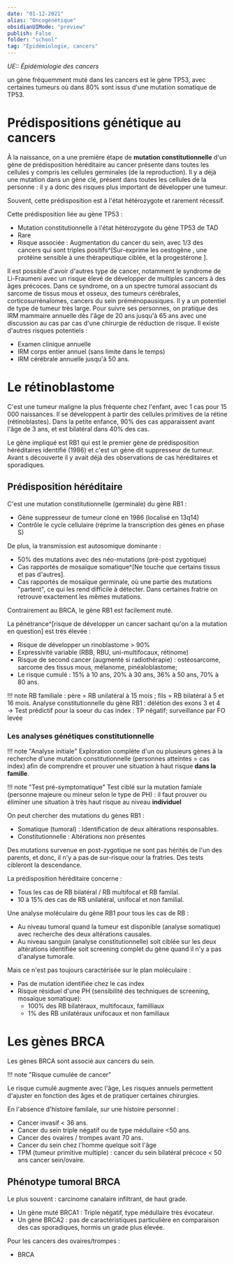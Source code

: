 ```yaml
---
date: "01-12-2021"
alias: "Oncogénétique"
obsidianUIMode: "preview"
publish: False
folder: "school"
tag: "Épidémiologie, cancers"
---
```

*UE:: Épidémiologie des cancers* 

un gène fréquemment muté dans les cancers est le gène TP53, avec certaines tumeurs où dans 80% sont issus d'une mutation somatique de TP53. 

# Prédispositions génétique au cancers 

À la naissance, on a une première étape de **mutation constitutionnelle** d'un gène de prédisposition héréditaire au cancer présente dans toutes les cellules y compris les cellules germinales (de la reproduction). Il y a déjà une mutation dans un gène clé, présent dans toutes les cellules de la personne : il y a donc des risques plus important de développer une tumeur.

Souvent, cette prédisposition est à l'état hétérozygote et rarement récessif. 

Cette prédisposition liée au gène TP53 :
- Mutation constitutionnelle à l'état hétérozygote du gène TP53 de TAD
- Rare 
- Risque associée : Augmentation du cancer du sein, avec 1/3 des cancers qui sont triples positifs^[Sur-exprime les oestogène , une protéine sensible à une thérapeutique ciblée, et la progestérone ].  

Il est possible d'avoir d'autres type de cancer, notamment le syndrome de Li-Fraumeni avec un risque élevé de développer de multiples cancers à des âges précoces. Dans ce syndrome, on a un spectre tumoral associant ds sarcome de tissus mous et osseux, des tumeurs cérébrales, corticosurrénalomes, cancers du sein préménopausiques.
Il y a un potentiel de type de tumeur très large. Pour suivre ses personnes, on pratique des IRM mammaire annuelle dès l'âge de 20 ans jusqu'à 65 ans avec une discussion au cas par cas d'une chirurgie de réduction de risque. Il existe d'autres risques potentiels :
- Examen clinique annuelle 
- IRM corps entier annuel (sans limite dans le temps)
- IRM cérébrale annuelle jusqu'à 50 ans.

# Le rétinoblastome

C'est une tumeur maligne la plus fréquente chez l'enfant, avec 1 cas pour 15 000 naissances. Il se développent à partir des cellules primitives de la rétine (rétinoblastes). Dans la petite enfance, 90% des cas apparaissent avant l'âge de 3 ans, et est bilatéral dans 40% des cas.

Le gène impliqué est RB1 qui est le premier gène de prédisposition héréditaires identifié (1986) et c'est un gène dit suppresseur de tumeur. Avant s découverte il y avait déjà des observations de cas héréditaires et sporadiques.

## Prédisposition héréditaire 

C'est une mutation constitutionnelle (germinale) du gène RB1 :
- Gène suppresseur de tumeur cloné en 1986 (localisé en 13q14)
- Contrôle le cycle cellulaire (réprime la transcription des gènes en phase S)

De plus, la transmission est autosomique dominante : 
- 50% des mutations avec des néo-mutations (pré-post zygotique)
- Cas rapportés de mosaïque somatique^[Ne touche que certains tissus et pas d'autres]. 
- Cas rapportés de mosaïque germinale, où une partie des mutations "partent", ce qui les rend difficile à détecter. Dans certaines fratrie on retrouve exactement les mêmes mutations. 

Contrairement au BRCA, le gène RB1 est facilement muté. 

La pénétrance^[risque de développer un cancer sachant qu'on a la mutation en question] est très élevée :
- Risque de développer un rinoblastome > 90% 
- Expressivité variable (RBB, RBU, uni-multifocaux, rétinome)
- Risque de second cancer (augmenté si radiothérapie) : ostéosarcome, sarcome des tissus mous, mélanome, pinéaloblastome;
- Le risque cumulé : 15% à 10 ans, 20% à 30 ans, 36% à 50 ans, 70% à 80 ans. 

!!! note 
	RB familiale : père = RB unilatéral à 15 mois ;
	fils = RB bilatéral à 5 et 16 mois.
	Analyse constitutionnelle du gène RB1 : délétion des exons 3 et 4
	→ Test prédictif pour la soeur du cas index : TP négatif; surveillance par FO levée

### Les analyses génétiques constitutionnelle 
!!! note "Analyse initiale"
	Exploration complète d'un ou plusieurs gènes à la recherche d'une mutation constitutionnelle (personnes atteintes = cas index) afin de comprendre et prouver une situation à haut risque **dans la famille**.  

!!! note "Test pré-symptomatique"
	Test ciblé sur la mutation famiale (personne majeure ou mineur selon le type de PH) : il faut prouver ou éliminer une situation à très haut risque au niveau **individuel**

On peut chercher des mutations du gènes RB1 :
- Somatique (tumoral) : Identification de deux altérations responsables.
- Constitutionnelle : Altérations non présentes

Des mutations survenue en post-zygotique ne sont pas hérités de l'un des parents, et donc, il n'y a pas de sur-risque oour la fratries. Des tests cibleront la descendance.

La prédisposition héréditaire concerne :
- Tous les cas de RB bilatéral / RB multifocal et RB familal.
- 10 à 15% des cas de RB unilatéral, unifocal et non familial.

Une analyse moléculaire du gène RB1 pour tous les cas de RB :
- Au niveau tumoral quand la tumeur est disponible (analyse somatique) avec recherche des deux altérations causales.
- Au niveau sanguin (analyse constitutionnelle) soit ciblée sur les deux altérations identifiée soit screening complet du gène quand il n'y a pas d'analyse tumorale.

Mais ce n'est pas toujours caractérisée sur le plan moléculaire :
- Pas de mutation identifiée chez le cas index 
- Risque résiduel d'une PH (sensibilité des techniques de screening, mosaïque somatique):
	- 100% des RB bilatéraux, multifocaux, familliaux 
	- 1% des RB unilatéraux unifocaux et non familiaux

# Les gènes BRCA

Les gènes BRCA sont associé aux cancers du sein. 

!!! note "Risque cumulée de cancer"

Le risque cumulé augmente avec l'âge, Les risques annuels permettent d'ajuster en fonction des âges et de pratiquer certaines chirurgies.

En l'absence d'histoire familale, sur une histoire personnel :
- Cancer invasif < 36 ans.
- Cancer du sein triple négatif ou de type médullaire <50 ans.
- Cancer des ovaires / trompes avant 70 ans.
- Cancer du sein chez l'homme quelque soit l'âge 
- TPM (tumeur primitive multiple) : cancer du sein bilatéral précoce < 50 ans cancer sein/ovaire.

## Phénotype tumoral BRCA
Le plus souvent : carcinome canalaire infiltrant, de haut grade. 
- Un gène muté BRCA1 : Triple négatif, type médullaire très évocateur. 
- Un gène BRCA2 : pas de caractéristiques particulière en comparaison des cas sporadiques, hormis un grade plus élevée.

Pour les cancers des ovaires/trompes :
- BRCA